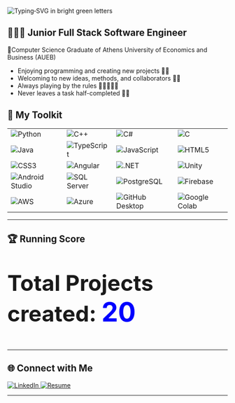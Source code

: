 <p align="left">
  <img
    src="https://readme-typing-svg.herokuapp.com?font=Fira+Code&size=22&pause=1000&width=440&color=00FF00&background=00000000&lines=Hello+There👋😎!+Nice+to+meet+you!;My+name+is+Marios;And+this+is+my+story📘+;"
    alt="Typing‑SVG in bright green letters"
  />
</p>

## 👨🏻‍💻 Junior Full Stack Software Engineer

📜Computer Science Graduate of Athens University of Economics and Business (AUEB)

- Enjoying programming and creating new projects 🔨🤓
- Welcoming to new ideas, methods, and collaborators 🤝🏻
- Always playing by the rules ✋🏻👨🏻‍💼
- Never leaves a task half-completed 💯✅

## 🧰 My Toolkit

<div>

<table>
<tr>
<td><img src="https://img.shields.io/badge/Python-3670A0?style=for-the-badge&logo=python&logoColor=ffdd54&height=50" alt="Python"/></td>
<td><img src="https://img.shields.io/badge/C%2B%2B-00599C?style=for-the-badge&logo=c%2B%2B&logoColor=white&height=50" alt="C++"/></td>
<td><img src="https://img.shields.io/badge/C%23-239120?style=for-the-badge&logo=c-sharp&logoColor=white&height=50" alt="C#"/></td>
<td><img src="https://img.shields.io/badge/C-00599C?style=for-the-badge&logo=c&logoColor=white&height=50" alt="C"/></td>
</tr>
<tr>
<td><img src="https://img.shields.io/badge/Java-007396?style=for-the-badge&logo=java&logoColor=white&height=50" alt="Java"/></td>
<td><img src="https://img.shields.io/badge/TypeScript-3178C6?style=for-the-badge&logo=typescript&logoColor=white&height=50" alt="TypeScript"/></td>
<td><img src="https://img.shields.io/badge/JavaScript-f7df1e?style=for-the-badge&logo=javascript&logoColor=black&height=50" alt="JavaScript"/></td>
<td><img src="https://img.shields.io/badge/HTML5-E34F26?style=for-the-badge&logo=html5&logoColor=white&height=50" alt="HTML5"/></td>
</tr>
<tr>
<td><img src="https://img.shields.io/badge/CSS3-1572B6?style=for-the-badge&logo=css3&logoColor=white&height=50" alt="CSS3"/></td>
<td><img src="https://img.shields.io/badge/Angular-DD0031?style=for-the-badge&logo=angular&logoColor=white&height=50" alt="Angular"/></td>
<td><img src="https://img.shields.io/badge/.NET-512BD4?style=for-the-badge&logo=dotnet&logoColor=white&height=50" alt=".NET"/></td>
<td><img src="https://img.shields.io/badge/Unity-000000?style=for-the-badge&logo=unity&logoColor=white&height=50" alt="Unity"/></td>
</tr>
<tr>
<td><img src="https://img.shields.io/badge/Android%20Studio-3DDC84?style=for-the-badge&logo=android&logoColor=white&height=50" alt="Android Studio"/></td>
<td><img src="https://img.shields.io/badge/SQL%20Server-CC2927?style=for-the-badge&logo=microsoftsqlserver&logoColor=white&height=50" alt="SQL Server"/></td>
<td><img src="https://img.shields.io/badge/PostgreSQL-336791?style=for-the-badge&logo=postgresql&logoColor=white&height=50" alt="PostgreSQL"/></td>
<td><img src="https://img.shields.io/badge/Firebase-FFCA28?style=for-the-badge&logo=firebase&logoColor=black&height=50" alt="Firebase"/></td>
</tr>
<tr>
<td><img src="https://img.shields.io/badge/AWS-232F3E?style=for-the-badge&logo=amazonaws&logoColor=white&height=50" alt="AWS"/></td>
<td><img src="https://img.shields.io/badge/Microsoft%20Azure-0089D6?style=for-the-badge&logo=azure&logoColor=white&height=50" alt="Azure"/></td>
<td><img src="https://img.shields.io/badge/GitHub%20Desktop-181717?style=for-the-badge&logo=github&logoColor=white&height=50" alt="GitHub Desktop"/></td>
<td><img src="https://img.shields.io/badge/Google%20Colab-F9AB00?style=for-the-badge&logo=googlecolab&logoColor=white&height=50" alt="Google Colab"/></td>
</tr>
</table>

</div>

---

## 🏆 **Running Score**

<p style="font-size:50px; text-align:left;">
  <strong>Total Projects created: <span style="color:blue; font-size:60px;">20</span></strong>
</p>

---

## 🌐 **Connect with Me**

<p align="left">
  <a href="https://www.linkedin.com/in/marios-papageorgiou-08a821317/" target="_blank">
    <img src="https://img.shields.io/badge/LinkedIn-0077B5?style=for-the-badge&logo=linkedin&logoColor=white" alt="LinkedIn" />
  </a>
  <a href="https://github.com/user-attachments/files/21721939/cv_2025.pdf" target="_blank">
    <img src="https://img.shields.io/badge/Resume-orange?style=for-the-badge&logo=adobeacrobatreader&logoColor=white" alt="Resume" />
  </a>
</p>


---
